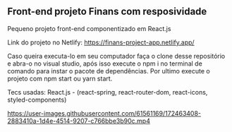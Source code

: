 ## Front-end projeto Finans com resposividade

Pequeno projeto front-end componentizado em React.js

Link do projeto no Netlify: https://finans-project-app.netlify.app/

Caso queira executa-lo em seu computador faça o clone desse repositório e abra-o no visual studio, após isso execute o npm i no terminal de comando para instar o pacote de dependências. Por ultimo execute o projeto com npm start ou yarn start.

Tecs usadas:
React.js - (react-spring, react-router-dom, react-icons, styled-components)

https://user-images.githubusercontent.com/61561169/172463408-2883410a-1d4e-4514-9207-c766bbe3b90c.mp4

